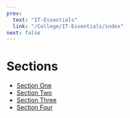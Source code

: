 ```yaml
---
prev:
  text: "IT-Essentials"
  link: "/College/IT-Essentials/index"
next: false
---
```


# Sections

- [Section One](SectionOne.md)
- [Section Two](SectionTwo.md)
- [Section Three](SectionThree.md)
- [Section Four](SectionFour.md)
